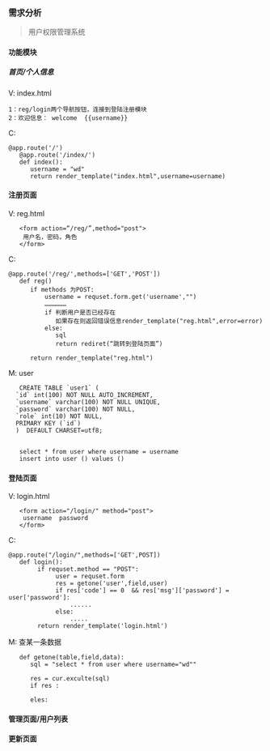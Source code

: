 ###  需求分析

>  用户权限管理系统

#### 功能模块

##### 首页/个人信息

V:  index.html
   
    1：reg/login两个导航按钮，连接到登陆注册模块
    2：欢迎信息： welcome  {{username}}

C: 
```
@app.route('/')
   @app.route('/index/')
   def index():
      username = "wd"
      return render_template("index.html",username=username)
```

#### 注册页面

V: reg.html
```
   <form action=“/reg/”,method="post"> 
    用户名，密码，角色
   </form>
```

C: 
```
@app.route('/reg/',methods=['GET','POST'])
   def reg()
      if methods 为POST:
          username = requset.form.get('username',"")
          ………………
          if 判断用户是否已经存在
             如果存在则返回错误信息render_template("reg.html",error=error)
          else:
             sql 
             return rediret(“跳转到登陆页面”)

      return render_template("reg.html")
```

M: user
```
   CREATE TABLE `user1` (
  `id` int(100) NOT NULL AUTO_INCREMENT,
  `username` varchar(100) NOT NULL UNIQUE,
  `password` varchar(100) NOT NULL,
  `role` int(10) NOT NULL,
  PRIMARY KEY (`id`)
  )  DEFAULT CHARSET=utf8;


   select * from user where username = username
   insert into user () values () 
```

#### 登陆页面

V: login.html
``` 
   <form action="/login/" method="post">
    username  password
   </form>
```

C: 
```
@app.route("/login/",methods=['GET',POST])
   def login():
        if requset.method == "POST":
             user = requset.form 
             res = getone('user',field,user)
             if res['code'] == 0  && res['msg']['password'] = user['password']:
                 ......
             else:
                 .....
        return render_template('login.html')
```

M: 查某一条数据
```
   def getone(table,field,data):
      sql = "select * from user where username="wd""

      res = cur.exculte(sql)
      if res :

      eles:
```

#### 管理页面/用户列表



#### 更新页面





